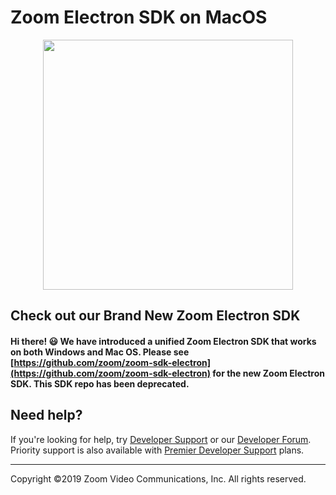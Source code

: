 # Zoom Electron SDK on MacOS
<div align="center">
<img src="https://s3.amazonaws.com/user-content.stoplight.io/8987/1541013063688" width="400px" max-height="400px" style="margin:auto;"/>
</div>

## Check out our Brand New Zoom Electron SDK

#### Hi there! :smiley: We have introduced a unified Zoom Electron SDK that works on both Windows and Mac OS. Please see [https://github.com/zoom/zoom-sdk-electron](https://github.com/zoom/zoom-sdk-electron) for the new Zoom Electron SDK. This SDK repo has been deprecated.

## Need help?

If you're looking for help, try [Developer Support](https://devsupport.zoom.us) or our [Developer Forum](https://devforum.zoom.us). Priority support is also available with [Premier Developer Support](https://zoom.us/docs/en-us/developer-support-plans.html) plans.

---
Copyright ©2019 Zoom Video Communications, Inc. All rights reserved.
